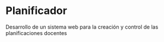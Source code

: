 # Planificador
Desarrollo de un sistema web para la creación y control de las planificaciones docentes
